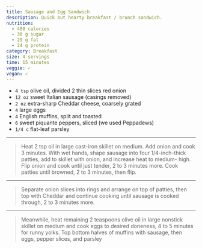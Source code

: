 ```yaml
---
title: Sausage and Egg Sandwich
description: Quick but hearty breakfast / brunch sandwich.
nutrition:
  - 480 calories
  - 30 g sugar
  - 29 g fat
  - 24 g protein
category: Breakfast
size: 4 servings
time: 15 minutes
veggie: ✓
vegan: ✓
---
```



* `4 tsp` olive oil, divided 2 thin slices red onion
* `12 oz` sweet Italian sausage (casings removed)
* `2 oz` extra-sharp Cheddar cheese, coarsely grated
* `4` large eggs
* `4` English muffins, split and toasted
* `6` sweet piquante peppers, sliced (we used Peppadews)
* `1/4 c` flat-leaf parsley

---

> Heat 2 tsp oil in large cast-iron skillet on medium. Add onion and cook 3 minutes. With wet hands, shape sausage into four 1/4-inch-thick patties, add to skillet with onion, and increase heat to medium- high. Flip onion and cook until just tender, 2 to 3 minutes more. Cook patties until browned, 2 to 3 minutes, then flip.

---

> Separate onion slices into rings and arrange on top of patties, then top with Cheddar and continue cooking until sausage is cooked through, 2 to 3 minutes more.

---

> Meanwhile, heat remaining 2 teaspoons olive oil in large nonstick skillet on medium and cook eggs to desired doneness, 4 to 5 minutes for runny yolks. Top bottom halves of muffins with sausage, then eggs, pepper slices, and parsley
